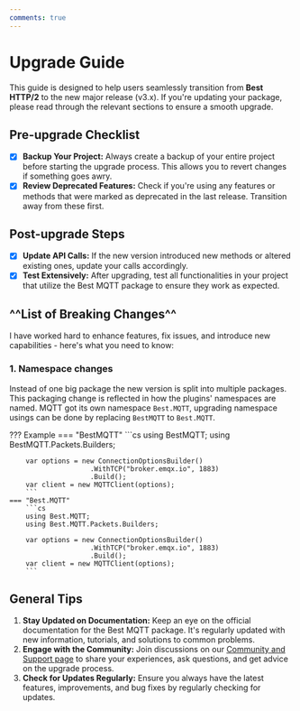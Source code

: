 ```yaml
---
comments: true
---
```


# Upgrade Guide

This guide is designed to help users seamlessly transition from **Best HTTP/2** to the new major release (v3.x).
If you're updating your package, please read through the relevant sections to ensure a smooth upgrade.

## Pre-upgrade Checklist
- [x] **Backup Your Project:** Always create a backup of your entire project before starting the upgrade process. This allows you to revert changes if something goes awry.
- [x] **Review Deprecated Features:** Check if you're using any features or methods that were marked as deprecated in the last release. Transition away from these first.

## Post-upgrade Steps
- [x] **Update API Calls:** If the new version introduced new methods or altered existing ones, update your calls accordingly.
- [x] **Test Extensively:** After upgrading, test all functionalities in your project that utilize the Best MQTT package to ensure they work as expected.

## ^^List of Breaking Changes^^

I have worked hard to enhance features, fix issues, and introduce new capabilities - here's what you need to know:

### 1. Namespace changes

Instead of one big package the new version is split into multiple packages. This packaging change is reflected in how the plugins' namespaces are named. 
MQTT got its own namespace `Best.MQTT`, upgrading namespace usings can be done by replacing `BestMQTT` to `Best.MQTT`.

??? Example
    === "BestMQTT"
        ```cs 
        using BestMQTT;
        using BestMQTT.Packets.Builders;

        var options = new ConnectionOptionsBuilder()
                        .WithTCP("broker.emqx.io", 1883)
                        .Build();
        var client = new MQTTClient(options);
        ```
    === "Best.MQTT"
        ```cs 
        using Best.MQTT;
        using Best.MQTT.Packets.Builders;

        var options = new ConnectionOptionsBuilder()
                        .WithTCP("broker.emqx.io", 1883)
                        .Build();
        var client = new MQTTClient(options);
        ```

## General Tips

1. **Stay Updated on Documentation:** Keep an eye on the official documentation for the Best MQTT package. 
It's regularly updated with new information, tutorials, and solutions to common problems.
2. **Engage with the Community:** Join discussions on our [Community and Support page](../Shared/support.md) to share your experiences, ask questions, and get advice on the upgrade process.
3. **Check for Updates Regularly:** Ensure you always have the latest features, improvements, and bug fixes by regularly checking for updates.

